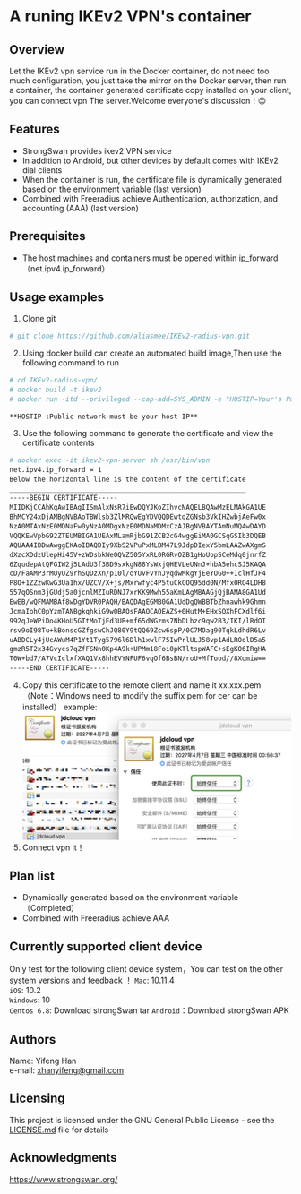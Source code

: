 # A runing IKEv2 VPN's container
## Overview ##
Let the IKEv2 vpn service run in the Docker container, do not need too much configuration, you just take the mirror on the Docker server, then run a container, the container generated certificate copy installed on your client, you can connect vpn The server.Welcome everyone's discussion！:blush:

## Features
* StrongSwan provides ikev2 VPN service
* In addition to Android, but other devices by default comes with IKEv2 dial clients
* When the container is run, the certificate file is dynamically generated based on the environment variable (last version)
* Combined with Freeradius achieve Authentication, authorization, and accounting (AAA) (last version)

## Prerequisites
* The host machines and containers must be opened within ip_forward （net.ipv4.ip_forward）

## Usage examples
1. Clone git
```Bash
# git clone https://github.com/aliasmee/IKEv2-radius-vpn.git
```

2. Using docker build can create an automated build image,Then use the following command to run
```Bash
# cd IKEv2-radius-vpn/
# docker build -t ikev2 .
# docker run -itd --privileged --cap-add=SYS_ADMIN -e "HOSTIP=Your's Public network IP" -p 500:500/udp -p 4500:4500/udp  --user=root --name ikev2-vpn-server ikev2
```
    **HOSTIP :Public network must be your host IP**


3. Use the following command to generate the certificate and view the certificate contents
```Bash
# docker exec -it ikev2-vpn-server sh /usr/bin/vpn
net.ipv4.ip_forward = 1
Below the horizontal line is the content of the certificate
___________________________________________________________
-----BEGIN CERTIFICATE-----
MIIDKjCCAhKgAwIBAgIISmAlxNsR7iEwDQYJKoZIhvcNAQELBQAwMzELMAkGA1UE
BhMCY24xDjAMBgNVBAoTBWlsb3ZlMRQwEgYDVQQDEwtqZGNsb3VkIHZwbjAeFw0x
NzA0MTAxNzE0MDNaFw0yNzA0MDgxNzE0MDNaMDMxCzAJBgNVBAYTAmNuMQ4wDAYD
VQQKEwVpbG92ZTEUMBIGA1UEAxMLamRjbG91ZCB2cG4wggEiMA0GCSqGSIb3DQEB
AQUAA4IBDwAwggEKAoIBAQDIy9XbS2VPuPxMLBM47L9JdpDIexY5bmLAAZwAXgmS
dXzcXDdzUlepHi45V+zWDsbkWeOQVZ505YxRL0RGRvOZB1gHoUopSCeMdq0jnrfZ
6ZqudepAtQFGIW2j5LAdU3f3BD9sxkgN88YsWxjQHEVLeUNnJ+hbA5ehcSJ5KAQA
cD/FaAMP3rMUyUZ9rhSQDzXn/p10l/oYUvFvYnJyqdwMkgYjEeYOG0++IclHfJF4
P8O+1ZZzwKwG3Ua1hx/UZCV/X+js/Mxrwfyc4P5tuCkCOQ95dd0N/Mfx0RO4LDH8
557qOSnm3jGUdj5a0jcnlMZIuRDNJ7xrKK9Mwh55aKmLAgMBAAGjQjBAMA8GA1Ud
EwEB/wQFMAMBAf8wDgYDVR0PAQH/BAQDAgEGMB0GA1UdDgQWBBTbZhnawhk9Ghmn
JcmaIohC0pYzmTANBgkqhkiG9w0BAQsFAAOCAQEAZS+0HutM+EHxSQXhFCXdlf6i
992qJeWPiDo4KHoU5GTtMoTjEd3UB+mf65dWGzms7NbDLbzc9qw2B3/IKI/lRdOI
rsv9oI98Tu+kBonscGZfgswChJQ80Y9tQQ69Zcw6spP/0C7MOag90TqkLdhdR6Lv
uABDCLy4jUcAWuM4P1Yt1Tyg5796l6Dlh1xwlF75IwPrlULJ58vp1AdLROolD5a5
gmzR5T2x34Gvycs7qZfFSNn0Kp4A9k+UPMm18Foi0pKTltspWAFC+sEgKO6IRgHA
T0W+bd7/A7VcIclxfXAQ1Vx8hhEVYNFUF6vqOf6BsBN/roU+MfTood//8Xqmiw==
-----END CERTIFICATE-----

```

4. Copy this certificate to the remote client and name it xx.xxx.pem（Note：Windows need to modify the suffix pem for cer can be installed）
example:<br>
![](https://github.com/aliasmee/IKEv2-radius-vpn/blob/master/Mac_install_cert.png)
6. Connect vpn it！

## Plan list
* Dynamically generated based on the environment variable （Completed）
* Combined with Freeradius achieve AAA

## Currently supported client device 
Only test for the following client device system，You can test on the other system versions and feedback ！
`Mac`: 10.11.4<br>
`iOS`: 10.2<br>
`Windows`: 10<br>
`Centos 6.8`: Download strongSwan tar
`Android`：Download strongSwan APK

## Authors
Name:	Yifeng Han<br>
e-mail:	 xhanyifeng@gmail.com

## Licensing
This project is licensed under the GNU General Public License - see the [LICENSE.md](https://github.com/aliasmee/IKEv2-radius-vpn/blob/master/LICENSE) file for details

## Acknowledgments
https://www.strongswan.org/

